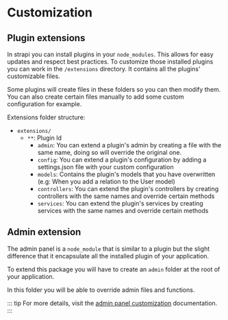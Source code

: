 # Customization

## Plugin extensions

In strapi you can install plugins in your `node_modules`. This allows for easy updates and respect best practices. To customize those installed plugins you can work in the `/extensions` directory. It contains all the plugins' customizable files.

Some plugins will create files in these folders so you can then modify them. You can also create certain files manually to add some custom configuration for example.

Extensions folder structure:

- `extensions/`
  - `**`: Plugin Id
    - `admin`: You can extend a plugin's admin by creating a file with the same name, doing so will override the original one.
    - `config`: You can extend a plugin's configuration by adding a settings.json file with your custom configuration
    - `models`: Contains the plugin's models that you have overwritten (e.g: When you add a relation to the User model)
    - `controllers`: You can extend the plugin's controllers by creating controllers with the same names and override certain methods
    - `services`: You can extend the plugin's services by creating services with the same names and override certain methods

## Admin extension

The admin panel is a `node_module` that is similar to a plugin but the slight difference that it encapsulate all the installed plugin of your application.

To extend this package you will have to create an `admin` folder at the root of your application.

In this folder you will be able to override admin files and functions.

::: tip
For more details, visit the [admin panel customization](../admin-panel/customization.md) documentation.
:::
